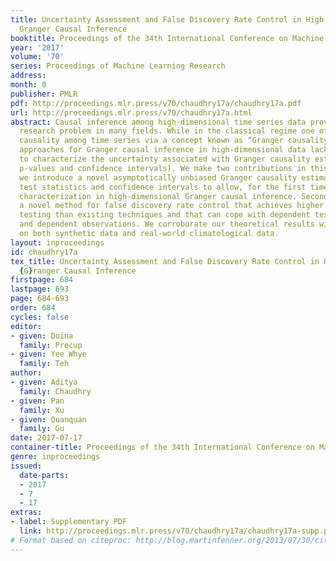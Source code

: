 ```yaml
---
title: Uncertainty Assessment and False Discovery Rate Control in High-Dimensional
  Granger Causal Inference
booktitle: Proceedings of the 34th International Conference on Machine Learning
year: '2017'
volume: '70'
series: Proceedings of Machine Learning Research
address: 
month: 0
publisher: PMLR
pdf: http://proceedings.mlr.press/v70/chaudhry17a/chaudhry17a.pdf
url: http://proceedings.mlr.press/v70/chaudhry17a.html
abstract: Causal inference among high-dimensional time series data proves an important
  research problem in many fields. While in the classical regime one often establishes
  causality among time series via a concept known as “Granger causality,” existing
  approaches for Granger causal inference in high-dimensional data lack the means
  to characterize the uncertainty associated with Granger causality estimates (e.g.,
  p-values and confidence intervals). We make two contributions in this work. First,
  we introduce a novel asymptotically unbiased Granger causality estimator with corresponding
  test statistics and confidence intervals to allow, for the first time, uncertainty
  characterization in high-dimensional Granger causal inference. Second, we introduce
  a novel method for false discovery rate control that achieves higher power in multiple
  testing than existing techniques and that can cope with dependent test statistics
  and dependent observations. We corroborate our theoretical results with experiments
  on both synthetic data and real-world climatological data.
layout: inproceedings
id: chaudhry17a
tex_title: Uncertainty Assessment and False Discovery Rate Control in High-Dimensional
  {G}ranger Causal Inference
firstpage: 684
lastpage: 693
page: 684-693
order: 684
cycles: false
editor:
- given: Doina
  family: Precup
- given: Yee Whye
  family: Teh
author:
- given: Aditya
  family: Chaudhry
- given: Pan
  family: Xu
- given: Quanquan
  family: Gu
date: 2017-07-17
container-title: Proceedings of the 34th International Conference on Machine Learning
genre: inproceedings
issued:
  date-parts:
  - 2017
  - 7
  - 17
extras:
- label: Supplementary PDF
  link: http://proceedings.mlr.press/v70/chaudhry17a/chaudhry17a-supp.pdf
# Format based on citeproc: http://blog.martinfenner.org/2013/07/30/citeproc-yaml-for-bibliographies/
---
```

